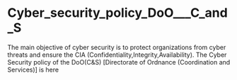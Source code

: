 # Cyber_security_policy_DoO___C_and_S
The main objective of cyber security is to protect organizations from cyber threats and ensure the CIA (Confidentiality,Integrity,Availability). The Cyber Security policy of the DoO(C&amp;S) [Directorate of Ordnance (Coordination and Services)] is here 
